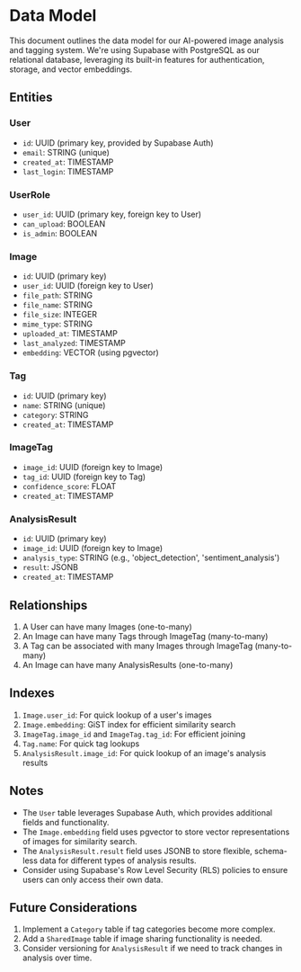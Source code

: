 # Data Model

This document outlines the data model for our AI-powered image analysis and tagging system. We're using Supabase with PostgreSQL as our relational database, leveraging its built-in features for authentication, storage, and vector embeddings.

## Entities

### User
- `id`: UUID (primary key, provided by Supabase Auth)
- `email`: STRING (unique)
- `created_at`: TIMESTAMP
- `last_login`: TIMESTAMP

### UserRole
- `user_id`: UUID (primary key, foreign key to User)
- `can_upload`: BOOLEAN
- `is_admin`: BOOLEAN

### Image
- `id`: UUID (primary key)
- `user_id`: UUID (foreign key to User)
- `file_path`: STRING
- `file_name`: STRING
- `file_size`: INTEGER
- `mime_type`: STRING
- `uploaded_at`: TIMESTAMP
- `last_analyzed`: TIMESTAMP
- `embedding`: VECTOR (using pgvector)

### Tag
- `id`: UUID (primary key)
- `name`: STRING (unique)
- `category`: STRING
- `created_at`: TIMESTAMP

### ImageTag
- `image_id`: UUID (foreign key to Image)
- `tag_id`: UUID (foreign key to Tag)
- `confidence_score`: FLOAT
- `created_at`: TIMESTAMP

### AnalysisResult
- `id`: UUID (primary key)
- `image_id`: UUID (foreign key to Image)
- `analysis_type`: STRING (e.g., 'object_detection', 'sentiment_analysis')
- `result`: JSONB
- `created_at`: TIMESTAMP

## Relationships

1. A User can have many Images (one-to-many)
2. An Image can have many Tags through ImageTag (many-to-many)
3. A Tag can be associated with many Images through ImageTag (many-to-many)
4. An Image can have many AnalysisResults (one-to-many)

## Indexes

1. `Image.user_id`: For quick lookup of a user's images
2. `Image.embedding`: GiST index for efficient similarity search
3. `ImageTag.image_id` and `ImageTag.tag_id`: For efficient joining
4. `Tag.name`: For quick tag lookups
5. `AnalysisResult.image_id`: For quick lookup of an image's analysis results

## Notes

- The `User` table leverages Supabase Auth, which provides additional fields and functionality.
- The `Image.embedding` field uses pgvector to store vector representations of images for similarity search.
- The `AnalysisResult.result` field uses JSONB to store flexible, schema-less data for different types of analysis results.
- Consider using Supabase's Row Level Security (RLS) policies to ensure users can only access their own data.

## Future Considerations

1. Implement a `Category` table if tag categories become more complex.
2. Add a `SharedImage` table if image sharing functionality is needed.
3. Consider versioning for `AnalysisResult` if we need to track changes in analysis over time.